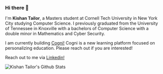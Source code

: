 ### Hi there 👋 
I'm **Kishan Tailor**, a Masters student at Cornell Tech University in New York City studying Computer Science. I previously graduated from the University of Tennessee in Knoxville with a bachelors of Computer Science with a double minor in Mathematics and Cyber Security.

I am currently building [Cogni!](http://www.learnwithcogni.com) Cogni is a new learning platform focused on personalizing education. Please reach out if you are interested!

Reach out to me via [Linkedin!](http://www.linkedin.com/in/kishanktailor)

<img align="left" alt="Kishan Tailor's Github Stats" src="https://github-readme-stats.vercel.app/api?username=ktailor34&show_icons=true&hide_border=true&count_private=true&include_all_commits=true&theme=algolia" />

<!--
**Ktailor34/Ktailor34** is a ✨ _special_ ✨ repository because its `README.md` (this file) appears on your GitHub profile.



Here are some ideas to get you started:

- 🔭 I’m currently working on ...
- 🌱 I’m currently learning ...
- 👯 I’m looking to collaborate on ...
- 🤔 I’m looking for help with ...
- 💬 Ask me about ...
- 📫 How to reach me: ...
- 😄 Pronouns: ...
- ⚡ Fun fact: ...
-->
